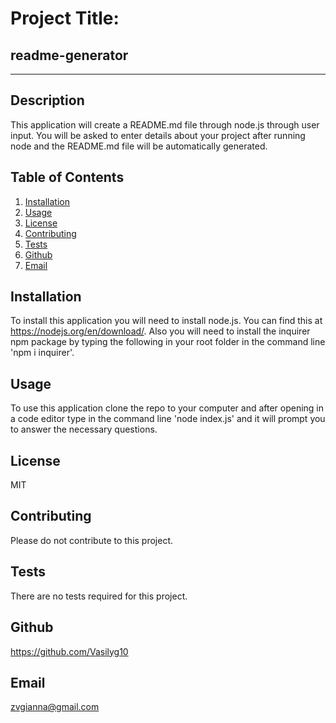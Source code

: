 
  # Project Title: 
  ## readme-generator
  ----
  ## Description
  This application will create a README.md file through node.js through user input. You will be asked to enter details about your project after running node and the README.md file will be automatically generated.

  ## Table of Contents
  1. [Installation](#Installation)
  2. [Usage](#Usage)
  3. [License](#License)
  4. [Contributing](#Contributing)
  5. [Tests](#Tests)
  6. [Github](#Github)
  7. [Email](#Email)

  ## Installation
  To install this application you will need to install node.js. You can find this at https://nodejs.org/en/download/. Also you will need to install the inquirer npm package by typing the following in your root folder in the command line 'npm i inquirer'.

  ## Usage
  To use this application clone the repo to your computer and after opening in a code editor type in the command line 'node index.js' and it will prompt you to answer the necessary questions.

  ## License
  MIT

  ## Contributing
  Please do not contribute to this project.

  ## Tests
  There are no tests required for this project.

  ## Github
  https://github.com/Vasilyg10

  ## Email
  zvgianna@gmail.com
